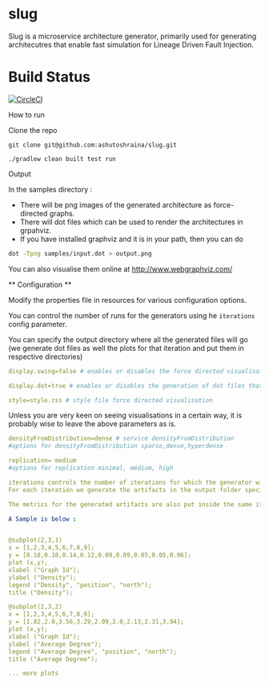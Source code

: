 # slug

Slug is a microservice architecture generator, primarily used for generating architecutres that enable fast simulation for Lineage Driven Fault Injection.

# Build Status

[![CircleCI](https://circleci.com/gh/ashutoshraina/slug/tree/master.svg?style=svg)](https://circleci.com/gh/ashutoshraina/slug/tree/master)

How to run

Clone the repo

```
git clone git@github.com:ashutoshraina/slug.git

```

```
./gradlew clean built test run
```

Output

In the samples directory : 

* There will be png images of the generated architecture as force-directed graphs.
* There will dot files which can be used to render the architectures in grpahviz.
* If you have installed graphviz and it is in your path, then you can do 

``` bash
dot -Tpng samples/input.dot > output.png

```

You can also visualise them online at http://www.webgraphviz.com/


** Configuration **


Modify the properties file in resources for various configuration options.

You can control the number of runs for the generators using he ```iterations``` config parameter.

You can specify the output directory where all the generated files will go (we generate dot files as well the plots for that iteration and put them in respective directories)


``` yml
display.swing=false # enables or disables the force directed visualisation (Swing based)

display.dot=true # enables or disables the generation of dot files that can be fed into GraphViz

style=style.css # style file force directed visualisation
```

Unless you are very keen on seeing visualisations in a certain way, it is probably wise to leave the above parameters as is.



``` yml
densityFromDistribution=dense # service densityFromDistribution
#options for densityFromDistribution sparse,dense,hyperdense

replication= medium
#options for replication minimal, medium, high

```

```yml
iterations controls the number of iterations for which the generator will run. 
For each iteration we generate the artifacts in the output folder specifed by the outputDirectory property.

The metrics for the generated artifacts are also put inside the same iteration directory, these are .m files which can be directly rendered in Octave or Matlab.

A Sample is below :


@subplot(2,3,1)
x = [1,2,3,4,5,6,7,8,9];
y = [0.18,0.18,0.14,0.12,0.09,0.09,0.05,0.05,0.06];
plot (x,y);
xlabel ("Graph Id");
ylabel ("Density");
legend ("Density", "position", "north");
title ("Density");

@subplot(2,3,2)
x = [1,2,3,4,5,6,7,8,9];
y = [1.82,2.0,3.56,3.29,2.09,2.0,2.13,2.31,3.94];
plot (x,y);
xlabel ("Graph Id");
ylabel ("Average Degree");
legend ("Average Degree", "position", "north");
title ("Average Degree");

... more plots
```
